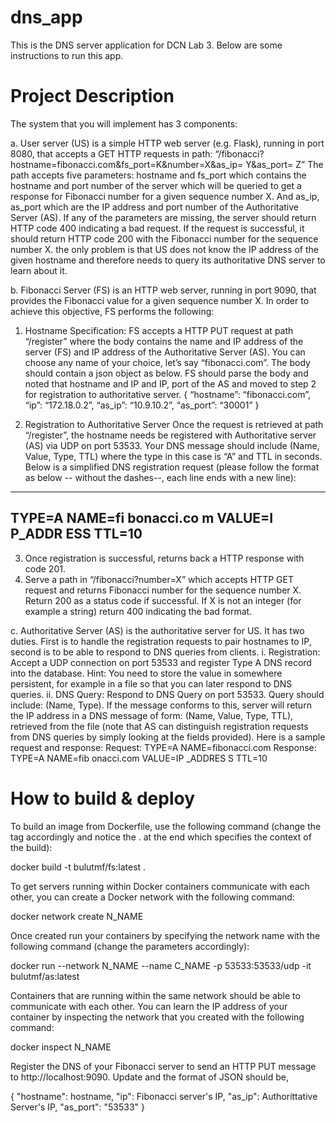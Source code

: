 # dns_app
This is the DNS server application for DCN Lab 3. Below are some instructions to run this app.

# Project Description

The system that you will implement has 3 components:

a. User server (US) is a simple HTTP web server (e.g. Flask), running in
port 8080, that accepts a GET HTTP requests in path:
“/fibonacci?hostname=fibonacci.com&fs_port=K&number=X&as_ip=
Y&as_port= Z”
The path accepts five parameters: hostname and fs_port which contains
the hostname and port number of the server which will be queried to get
a response for Fibonacci number for a given sequence number X. And
as_ip, as_port which are the IP address and port number of the
Authoritative Server (AS). If any of the parameters are missing, the
server should return HTTP code 400 indicating a bad request. If the
request is successful, it should return HTTP code 200 with the Fibonacci
number for the sequence number X. the only problem is that US does not
know the IP address of the given hostname and therefore needs to query
its authoritative DNS server to learn about it.

b. Fibonacci Server (FS) is an HTTP web server, running in port 9090,
that provides the Fibonacci value for a given sequence number X. In
order to achieve this objective, FS performs the following:
1. Hostname Specification: FS accepts a HTTP PUT request at path
“/register” where the body contains the name and IP address of the
server (FS) and IP address of the Authoritative Server (AS). You can 
choose any name of your choice, let’s say “fibonacci.com”. The
body should contain a json object as below. FS should parse the
body and noted that hostname and IP and IP, port of the AS and
moved to step 2 for registration to authoritative server.
{
“hostname”:
“fibonacci.com”,
“ip”: “172.18.0.2”,
“as_ip”: “10.9.10.2”,
“as_port”: “30001”
}

2. Registration to Authoritative Server Once the request is
retrieved at path “/register”, the hostname needs be registered with
Authoritative server (AS) via UDP on port 53533. Your DNS
message should include (Name, Value, Type, TTL) where the type
in this case is “A” and TTL in seconds. Below is a simplified DNS
registration request (please follow the format as below -- without
the dashes--, each line ends with a new line):
----
TYPE=A
NAME=fi
bonacci.co
m
VALUE=I
P_ADDR
ESS
TTL=10
----
3. Once registration is successful, returns back a HTTP response with
code 201.
4. Serve a path in “/fibonacci?number=X” which accepts HTTP GET
request and returns Fibonacci number for the sequence number X.
Return 200 as a status code if successful. If X is not an integer (for
example a string) return 400 indicating the bad format.


c. Authoritative Server (AS) is the authoritative server for US. It has two
duties. First is to handle the registration requests to pair hostnames to IP,
second is to be able to respond to DNS queries from clients.
i. Registration: Accept a UDP connection on port 53533 and
register Type A DNS record into the database. Hint: You need
to store the value in somewhere persistent, for example in a file 
so that you can later respond to DNS queries.
ii. DNS Query: Respond to DNS Query on port 53533. Query
should include: (Name, Type). If the message conforms to this,
server will return the IP address in a DNS message of form:
(Name, Value, Type, TTL), retrieved from the file (note that AS
can distinguish registration requests from DNS queries by
simply looking at the fields provided). Here is a sample request
and response:
Request:
TYPE=A
NAME=fibonacci.com
Response:
TYPE=A
NAME=fib
onacci.com
VALUE=IP
_ADDRES
S TTL=10

# How to build & deploy

To build an image from Dockerfile, use the following command (change the
tag accordingly and notice the . at the end which specifies the context of the
build):

docker build -t bulutmf/fs:latest .

To get servers running within Docker containers communicate with each
other, you can create a Docker network with the following command:

docker network create N_NAME

Once created run your containers by specifying the network name with the
following command (change the parameters accordingly):

docker run --network N_NAME --name C_NAME -p
53533:53533/udp -it bulutmf/as:latest

Containers that are running within the same network should be able to
communicate with each other. You can learn the IP address of your
container by inspecting the network that you created with the following
command:

docker inspect N_NAME

Register the DNS of your Fibonacci server to send an HTTP PUT message to http://localhost:9090. Update and the format of JSON should be,
  
{
    "hostname":  hostname,
    "ip":  Fibonacci server's IP,
    "as_ip": Authorittative Server's IP,
    "as_port": "53533"
} 